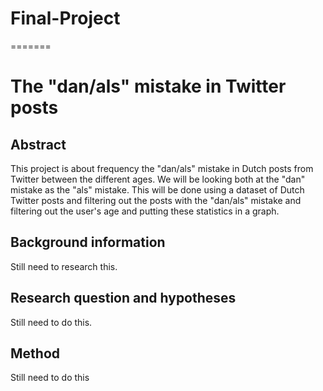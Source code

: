 # Final-Project
=======
# The "dan/als" mistake in Twitter posts

## Abstract 
This project is about frequency the "dan/als" mistake in Dutch posts from Twitter between the different ages. We will be looking both at the "dan" mistake as the "als" mistake. This will be done using a dataset of Dutch Twitter posts and filtering out the posts with the "dan/als" mistake and filtering out the user's age and putting these statistics in a graph.

## Background information
Still need to research this.

## Research question and hypotheses
Still need to do this.

## Method
Still need to do this